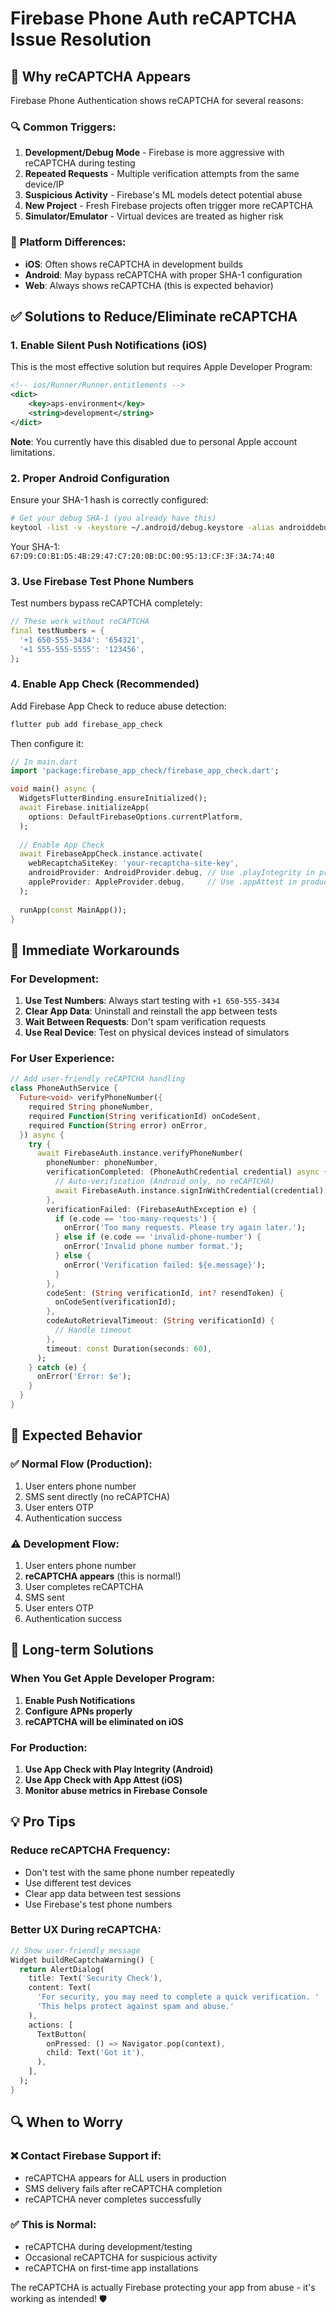 # Firebase Phone Auth reCAPTCHA Issue Resolution

## 🤖 Why reCAPTCHA Appears

Firebase Phone Authentication shows reCAPTCHA for several reasons:

### 🔍 **Common Triggers:**
1. **Development/Debug Mode** - Firebase is more aggressive with reCAPTCHA during testing
2. **Repeated Requests** - Multiple verification attempts from the same device/IP
3. **Suspicious Activity** - Firebase's ML models detect potential abuse
4. **New Project** - Fresh Firebase projects often trigger more reCAPTCHA
5. **Simulator/Emulator** - Virtual devices are treated as higher risk

### 📱 **Platform Differences:**
- **iOS**: Often shows reCAPTCHA in development builds
- **Android**: May bypass reCAPTCHA with proper SHA-1 configuration
- **Web**: Always shows reCAPTCHA (this is expected behavior)

## ✅ Solutions to Reduce/Eliminate reCAPTCHA

### 1. **Enable Silent Push Notifications (iOS)**
This is the most effective solution but requires Apple Developer Program:

```xml
<!-- ios/Runner/Runner.entitlements -->
<dict>
    <key>aps-environment</key>
    <string>development</string>
</dict>
```

**Note**: You currently have this disabled due to personal Apple account limitations.

### 2. **Proper Android Configuration**
Ensure your SHA-1 hash is correctly configured:

```bash
# Get your debug SHA-1 (you already have this)
keytool -list -v -keystore ~/.android/debug.keystore -alias androiddebugkey -storepass android -keypass android
```

Your SHA-1: `67:D9:C0:B1:D5:4B:29:47:C7:20:0B:DC:00:95:13:CF:3F:3A:74:40`

### 3. **Use Firebase Test Phone Numbers**
Test numbers bypass reCAPTCHA completely:

```dart
// These work without reCAPTCHA
final testNumbers = {
  '+1 650-555-3434': '654321',
  '+1 555-555-5555': '123456',
};
```

### 4. **Enable App Check (Recommended)**
Add Firebase App Check to reduce abuse detection:

```bash
flutter pub add firebase_app_check
```

Then configure it:

```dart
// In main.dart
import 'package:firebase_app_check/firebase_app_check.dart';

void main() async {
  WidgetsFlutterBinding.ensureInitialized();
  await Firebase.initializeApp(
    options: DefaultFirebaseOptions.currentPlatform,
  );
  
  // Enable App Check
  await FirebaseAppCheck.instance.activate(
    webRecaptchaSiteKey: 'your-recaptcha-site-key',
    androidProvider: AndroidProvider.debug, // Use .playIntegrity in production
    appleProvider: AppleProvider.debug,     // Use .appAttest in production
  );
  
  runApp(const MainApp());
}
```

## 🔧 **Immediate Workarounds**

### For Development:
1. **Use Test Numbers**: Always start testing with `+1 650-555-3434`
2. **Clear App Data**: Uninstall and reinstall the app between tests
3. **Wait Between Requests**: Don't spam verification requests
4. **Use Real Device**: Test on physical devices instead of simulators

### For User Experience:
```dart
// Add user-friendly reCAPTCHA handling
class PhoneAuthService {
  Future<void> verifyPhoneNumber({
    required String phoneNumber,
    required Function(String verificationId) onCodeSent,
    required Function(String error) onError,
  }) async {
    try {
      await FirebaseAuth.instance.verifyPhoneNumber(
        phoneNumber: phoneNumber,
        verificationCompleted: (PhoneAuthCredential credential) async {
          // Auto-verification (Android only, no reCAPTCHA)
          await FirebaseAuth.instance.signInWithCredential(credential);
        },
        verificationFailed: (FirebaseAuthException e) {
          if (e.code == 'too-many-requests') {
            onError('Too many requests. Please try again later.');
          } else if (e.code == 'invalid-phone-number') {
            onError('Invalid phone number format.');
          } else {
            onError('Verification failed: ${e.message}');
          }
        },
        codeSent: (String verificationId, int? resendToken) {
          onCodeSent(verificationId);
        },
        codeAutoRetrievalTimeout: (String verificationId) {
          // Handle timeout
        },
        timeout: const Duration(seconds: 60),
      );
    } catch (e) {
      onError('Error: $e');
    }
  }
}
```

## 🎯 **Expected Behavior**

### ✅ **Normal Flow (Production)**:
1. User enters phone number
2. SMS sent directly (no reCAPTCHA)
3. User enters OTP
4. Authentication success

### ⚠️ **Development Flow**:
1. User enters phone number
2. **reCAPTCHA appears** (this is normal!)
3. User completes reCAPTCHA
4. SMS sent
5. User enters OTP
6. Authentication success

## 🚀 **Long-term Solutions**

### When You Get Apple Developer Program:
1. **Enable Push Notifications**
2. **Configure APNs properly**
3. **reCAPTCHA will be eliminated on iOS**

### For Production:
1. **Use App Check with Play Integrity (Android)**
2. **Use App Check with App Attest (iOS)**
3. **Monitor abuse metrics in Firebase Console**

## 💡 **Pro Tips**

### Reduce reCAPTCHA Frequency:
- Don't test with the same phone number repeatedly
- Use different test devices
- Clear app data between test sessions
- Use Firebase's test phone numbers

### Better UX During reCAPTCHA:
```dart
// Show user-friendly message
Widget buildReCaptchaWarning() {
  return AlertDialog(
    title: Text('Security Check'),
    content: Text(
      'For security, you may need to complete a quick verification. '
      'This helps protect against spam and abuse.'
    ),
    actions: [
      TextButton(
        onPressed: () => Navigator.pop(context),
        child: Text('Got it'),
      ),
    ],
  );
}
```

## 🔍 **When to Worry**

### ❌ **Contact Firebase Support if**:
- reCAPTCHA appears for ALL users in production
- SMS delivery fails after reCAPTCHA completion
- reCAPTCHA never completes successfully

### ✅ **This is Normal**:
- reCAPTCHA during development/testing
- Occasional reCAPTCHA for suspicious activity
- reCAPTCHA on first-time app installations

The reCAPTCHA is actually Firebase protecting your app from abuse - it's working as intended! 🛡️
